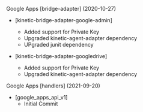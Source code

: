 Google Apps [bridge-adapter] (2020-10-27)
  * [kinetic-bridge-adapter-google-admin]
    * Added support for Private Key
    * Upgraded kinetic-agent-adapter dependency
    * UPgraded junit dependency

  * [kinetic-bridge-adapter-googledrive]
    * Added support for Private Key
    * Upgraded kinetic-agent-adapter dependency

Google Apps [handlers] (2021-09-20)
  * [google_apps_api_v1]
    * Initial Commit